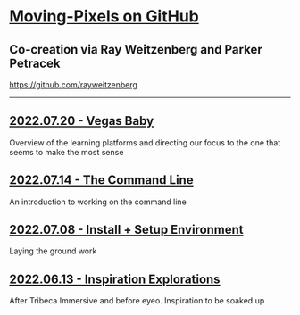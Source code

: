 # [Moving-Pixels on GitHub](https://github.com/rayweitzenberg/Moving-Pixels/tree/master/Session%20Notes)

## Co-creation via Ray Weitzenberg and Parker Petracek

https://github.com/rayweitzenberg


---


## [2022.07.20 - Vegas Baby](2022.07.20%20-%20Vegas%20Baby.md)

Overview of the learning platforms and directing our focus to the one that seems to make the most sense


## [2022.07.14 - The Command Line](2022.07.14%20-%20The%20Command%20Line.md)

An introduction to working on the command line


## [2022.07.08 - Install + Setup Environment](2022.07.08%20-%20Install%20+%20Setup%20Environment.md)

Laying the ground work


## [2022.06.13 - Inspiration Explorations](2022.06.13%20-%20Inspiration%20Explorations.md)

After Tribeca Immersive and before eyeo. Inspiration to be soaked up



